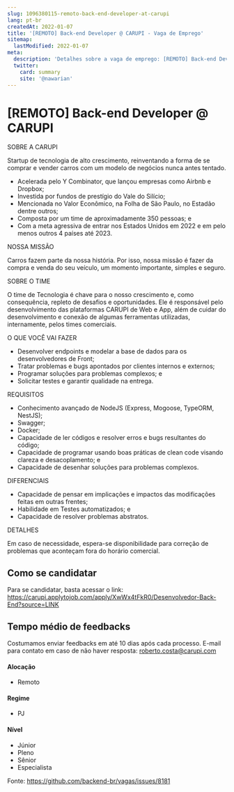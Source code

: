 ```yaml
---
slug: 1096380115-remoto-back-end-developer-at-carupi
lang: pt-br
createdAt: 2022-01-07
title: '[REMOTO] Back-end Developer @ CARUPI - Vaga de Emprego'
sitemap:
  lastModified: 2022-01-07
meta:
  description: 'Detalhes sobre a vaga de emprego: [REMOTO] Back-end Developer @ CARUPI'
  twitter:
    card: summary
    site: '@nawarian'
---
```


# [REMOTO] Back-end Developer @ CARUPI

SOBRE A CARUPI

Startup de tecnologia de alto crescimento, reinventando a forma de se comprar e vender carros com um modelo de negócios nunca antes tentado.

- Acelerada pelo Y Combinator, que lançou empresas como Airbnb e Dropbox;
- Investida por fundos de prestígio do Vale do Silício;
- Mencionada no Valor Econômico, na Folha de São Paulo, no Estadão dentre outros;
- Composta por um time de aproximadamente 350 pessoas; e
- Com a meta agressiva de entrar nos Estados Unidos em 2022 e em pelo menos outros 4 países até 2023.

 

NOSSA MISSÃO

Carros fazem parte da nossa história. Por isso, nossa missão é fazer da compra e venda do seu veículo, um momento importante, simples e seguro.

 

SOBRE O TIME

O time de Tecnologia é chave para o nosso crescimento e, como consequência, repleto de desafios e oportunidades. Ele é responsável pelo desenvolvimento das plataformas CARUPI de Web e App, além de cuidar do desenvolvimento e conexão de algumas ferramentas utilizadas, internamente, pelos times comerciais.

 

O QUE VOCÊ VAI FAZER

- Desenvolver endpoints e modelar a base de dados para os desenvolvedores de Front;
- Tratar problemas e bugs apontados por clientes internos e externos;
- Programar soluções para problemas complexos; e
- Solicitar testes e garantir qualidade na entrega.


REQUISITOS

- Conhecimento avançado de NodeJS (Express, Mogoose, TypeORM, NestJS);
- Swagger;
- Docker;
- Capacidade de ler códigos e resolver erros e bugs resultantes do código;
- Capacidade de programar usando boas práticas de clean code visando clareza e desacoplamento; e
- Capacidade de desenhar soluções para problemas complexos.


DIFERENCIAIS

- Capacidade de pensar em implicações e impactos das modificações feitas em outras frentes;
- Habilidade em Testes automatizados; e
- Capacidade de resolver problemas abstratos. 

DETALHES

Em caso de necessidade, espera-se disponibilidade para correção de problemas que aconteçam fora do horário comercial.




## Como se candidatar

Para se candidatar, basta acessar o link: https://carupi.applytojob.com/apply/XwWx4tFkR0/Desenvolvedor-Back-End?source=LINK

## Tempo médio de feedbacks

Costumamos enviar feedbacks em até 10 dias após cada processo.
E-mail para contato em caso de não haver resposta: roberto.costa@carupi.com


#### Alocação
- Remoto

#### Regime
- PJ

#### Nível
- Júnior
- Pleno
- Sênior
- Especialista




Fonte: https://github.com/backend-br/vagas/issues/8181
